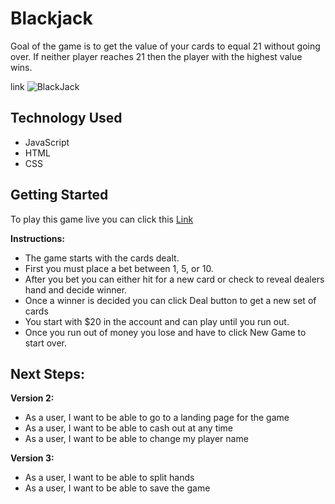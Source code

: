 # Blackjack
Goal of the game is to get the value of your cards to equal 21 without going over. If neither player reaches 21 then the player with the highest value wins. 

link
![BlackJack](file:///Users/gregharmon/Desktop/Blackjack%20screenshot.png)

## Technology Used
- JavaScript
- HTML
- CSS

## Getting Started
To play this game live you can click this [Link](https://gharmon327.github.io/blackjack-project/)

**Instructions:**
- The game starts with the cards dealt.
- First you must place a bet between 1, 5, or 10.
- After you bet you can either hit for a new card or check to reveal dealers hand and decide winner. 
- Once a winner is decided you can click Deal button to get a new set of cards
- You start with $20 in the account and can play until you run out. 
- Once you run out of money you lose and have to click New Game to start over. 

## Next Steps:
**Version 2:**
- As a user, I want to be able to go to a landing page for the game
- As a user, I want to be able to cash out at any time
- As a user, I want to be able to change my player name

**Version 3:**
- As a user, I want to be able to split hands
- As a user, I want to be able to save the game
